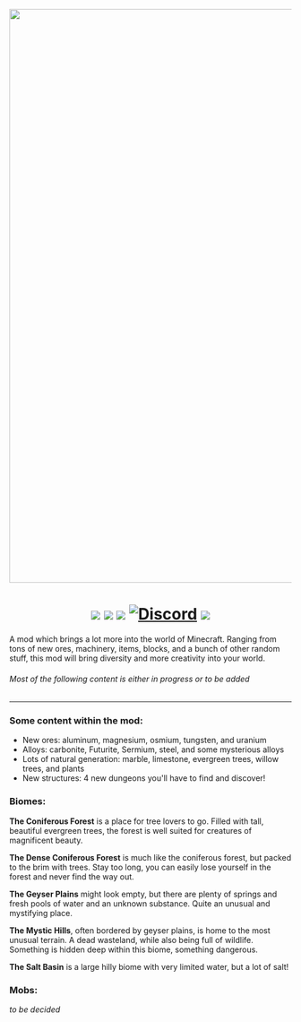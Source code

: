 <p align="center"><img src="https://github.com/NewJumper/Thats-A-Lot-Of-Items/blob/master/src/main/resources/logo_banner.png" alt="Logo" width="1024"></p>
<h1 align="center">
  <a href="https://www.curseforge.com/minecraft/mc-mods/thats-a-lot-of-items"><img src="https://img.shields.io/badge/Mod Version-0.9.1-54c3d6"></a>
  <a><img src="https://img.shields.io/badge/Minecraft Ver.-1.17-71c46e"></a>
  <a href="https://files.minecraftforge.net/net/minecraftforge/forge/"><img src="https://img.shields.io/badge/Forge Ver.-37.1.1-d68f54"></a>
  <a href="https://discord.gg/QndwkU7"><img src="https://img.shields.io/discord/631321825439383553?color=4d7591&label=Discord" alt="Discord"></a>
  <a href="https://github.com/NewJumper/Thats-A-Lot-Of-Items/actions"><img src="https://github.com/NewJumper/Thats-A-Lot-Of-Items/actions/workflows/gradle.yml/badge.svg"></a>
</h1>

A mod which brings a lot more into the world of Minecraft. Ranging from tons of new ores, machinery, items, blocks, and a bunch of other random stuff, this mod will bring diversity and more creativity into your world.

###### *Most of the following content is either in progress or to be added*
---
### Some content within the mod:
- New ores: aluminum, magnesium, osmium, tungsten, and uranium
- Alloys: carbonite, Futurite, Sermium, steel, and some mysterious alloys
- Lots of natural generation: marble, limestone, evergreen trees, willow trees, and plants
- New structures: 4 new dungeons you'll have to find and discover!

### Biomes:
**The Coniferous Forest** is a place for tree lovers to go. Filled with tall, beautiful evergreen trees, the forest is well suited for creatures of magnificent beauty.

**The Dense Coniferous Forest** is much like the coniferous forest, but packed to the brim with trees. Stay too long, you can easily lose yourself in the forest and never find the way out.

**The Geyser Plains** might look empty, but there are plenty of springs and fresh pools of water and an unknown substance. Quite an unusual and mystifying place.

**The Mystic Hills**, often bordered by geyser plains, is home to the most unusual terrain. A dead wasteland, while also being full of wildlife. Something is hidden deep within this biome, something dangerous.

**The Salt Basin** is a large hilly biome with very limited water, but a lot of salt!

### Mobs:
*to be decided*
